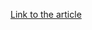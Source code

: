 [Link to the article](https://docs.microsoft.com/en-us/windows-server/identity/securing-privileged-access/securing-privileged-access-reference-material#a-nameesaebmaesae-administrative-forest-design-approach)
